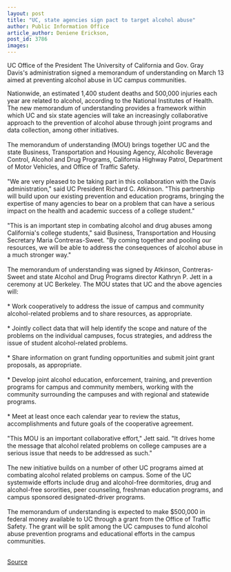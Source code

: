 ```yaml
---
layout: post
title: "UC, state agencies sign pact to target alcohol abuse"
author: Public Information Office
article_author: Deniene Erickson,
post_id: 3786
images:
---
```


<p>
  UC Office of the President The University of California and Gov. Gray Davis's administration signed a memorandum of understanding on March 13 aimed at preventing alcohol abuse in UC campus communities.
</p>
<p>
  Nationwide, an estimated 1,400 student deaths and 500,000 injuries each year are related to alcohol, according to the National Institutes of Health. The new memorandum of understanding provides a framework within which UC and six state agencies will take an increasingly collaborative approach to the prevention of alcohol abuse through joint programs and data collection, among other initiatives.<br>
  <br>
  The memorandum of understanding (MOU) brings together UC and the state Business, Transportation and Housing Agency, Alcoholic Beverage Control, Alcohol and Drug Programs, California Highway Patrol, Department of Motor Vehicles, and Office of Traffic Safety.<br>
  <br>
  "We are very pleased to be taking part in this collaboration with the Davis administration," said UC President Richard C. Atkinson. "This partnership will build upon our existing prevention and education programs, bringing the expertise of many agencies to bear on a problem that can have a serious impact on the health and academic success of a college student."<br>
  <br>
  "This is an important step in combating alcohol and drug abuses among California's college students," said Business, Transportation and Housing Secretary Maria Contreras-Sweet. "By coming together and pooling our resources, we will be able to address the consequences of alcohol abuse in a much stronger way."<br>
  <br>
  The memorandum of understanding was signed by Atkinson, Contreras-Sweet and state Alcohol and Drug Programs director Kathryn P. Jett in a ceremony at UC Berkeley. The MOU states that UC and the above agencies will:<br>
  <br>
  * Work cooperatively to address the issue of campus and community alcohol-related problems and to share resources, as appropriate.<br>
  <br>
  * Jointly collect data that will help identify the scope and nature of the problems on the individual campuses, focus strategies, and address the issue of student alcohol-related problems.<br>
  <br>
  * Share information on grant funding opportunities and submit joint grant proposals, as appropriate.<br>
  <br>
  * Develop joint alcohol education, enforcement, training, and prevention programs for campus and community members, working with the community surrounding the campuses and with regional and statewide programs.<br>
  <br>
  * Meet at least once each calendar year to review the status, accomplishments and future goals of the cooperative agreement.<br>
  <br>
  "This MOU is an important collaborative effort," Jett said. "It drives home the message that alcohol related problems on college campuses are a serious issue that needs to be addressed as such."<br>
  <br>
  The new initiative builds on a number of other UC programs aimed at combating alcohol related problems on campus. Some of the UC systemwide efforts include drug and alcohol-free dormitories, drug and alcohol-free sororities, peer counseling, freshman education programs, and campus sponsored designated-driver programs.<br>
  <br>
  The memorandum of understanding is expected to make $500,000 in federal money available to UC through a grant from the Office of Traffic Safety. The grant will be split among the UC campuses to fund alcohol abuse prevention programs and educational efforts in the campus communities.<br>
  <br>
</p>
<p><a href="http://www1.ucsc.edu/currents/02-03/03-17/alcohol.html" title="Permalink to alcohol">Source</a></p>
